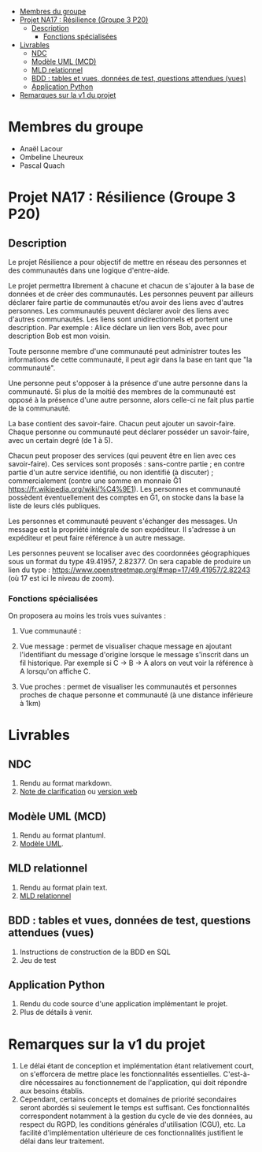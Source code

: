 - [Membres du groupe](#membres-du-groupe)
- [Projet NA17 : Résilience (Groupe 3 P20)](#projet-na17--r%c3%a9silience-groupe-3-p20)
  - [Description](#description)
    - [Fonctions spécialisées](#fonctions-sp%c3%a9cialis%c3%a9es)
- [Livrables](#livrables)
  - [NDC](#ndc)
  - [Modèle UML (MCD)](#mod%c3%a8le-uml-mcd)
  - [MLD relationnel](#mld-relationnel)
  - [BDD : tables et vues, données de test, questions attendues (vues)](#bdd--tables-et-vues-donn%c3%a9es-de-test-questions-attendues-vues)
  - [Application Python](#application-python)
- [Remarques sur la v1 du projet](#remarques-sur-la-v1-du-projet)
  
# Membres du groupe
- Anaël Lacour
- Ombeline Lheureux 
- Pascal Quach
# Projet NA17 : Résilience (Groupe 3 P20)
## Description 
Le projet Résilience a pour objectif de mettre en réseau des personnes et des communautés dans une logique d'entre-aide.

Le projet permettra librement à chacune et chacun de s'ajouter à la base de données et de créer des communautés. Les personnes peuvent par ailleurs déclarer faire partie de communautés et/ou avoir des liens avec d'autres personnes. Les communautés peuvent déclarer avoir des liens avec d'autres communautés. Les liens sont unidirectionnels et portent une description. Par exemple : Alice déclare un lien vers Bob, avec pour description Bob est mon voisin.

Toute personne membre d'une communauté peut administrer toutes les informations de cette communauté, il peut agir dans la base en tant que "la communauté".

Une personne peut s'opposer à la présence d'une autre personne dans la communauté. Si plus de la moitié des membres de la communauté est opposé à la présence d'une autre personne, alors celle-ci ne fait plus partie de la communauté.

La base contient des savoir-faire. Chacun peut ajouter un savoir-faire. Chaque personne ou communauté peut déclarer posséder un savoir-faire, avec un certain degré (de 1 à 5).

Chacun peut proposer des services (qui peuvent être en lien avec ces savoir-faire). Ces services sont proposés : sans-contre partie ; en contre partie d'un autre service identifié, ou non identifié (à discuter) ; commercialement (contre une somme en monnaie Ğ1 https://fr.wikipedia.org/wiki/%C4%9E1). Les personnes et communauté possèdent éventuellement des comptes en Ğ1, on stocke dans la base la liste de leurs clés publiques.

Les personnes et communauté peuvent s'échanger des messages. Un message est la propriété intégrale de son expéditeur. Il s'adresse à un expéditeur et peut faire référence à un autre message.

Les personnes peuvent se localiser avec des coordonnées géographiques sous un format du type 49.41957, 2.82377. On sera capable de produire un lien du type : https://www.openstreetmap.org/#map=17/49.41957/2.82243 (où 17 est ici le niveau de zoom).
### Fonctions spécialisées
On proposera au moins les trois vues suivantes :

1. Vue communauté : 

2. Vue message : permet de visualiser chaque message en ajoutant l'identifiant du message d'origine lorsque le message s'inscrit dans un fil historique. Par exemple si C → B → A alors on veut voir la référence à A lorsqu'on affiche C.

3. Vue proches : permet de visualiser les communautés et personnes proches de chaque personne et communauté (à une distance inférieure à 1km)

# Livrables
## NDC
1. Rendu au format markdown.
2. [Note de clarification](NDC.md) ou [version web](NDC.html)
## Modèle UML (MCD)
  1. Rendu au format plantuml.
  2. [Modèle UML](modele.uml).
## MLD relationnel
1. Rendu au format plain text.
2. [MLD relationnel](MLD%20relationnel.txt)
## BDD : tables et vues, données de test, questions attendues (vues)
1. Instructions de construction de la BDD en SQL
2. Jeu de test
## Application Python
1. Rendu du code source d'une application implémentant le projet.
2. Plus de détails à venir.

# Remarques sur la v1 du projet 
1. Le délai étant de conception et implémentation étant relativement court, on s'efforcera de mettre place les fonctionnalités essentielles. C'est-à-dire nécessaires au fonctionnement de l'application, qui doit répondre aux besoins établis. 
2.  Cependant, certains concepts et domaines de priorité secondaires seront abordés si seulement le temps est suffisant. Ces fonctionnalités correspondent notamment à la gestion du cycle de vie des données, au respect du RGPD, les conditions générales d'utilisation (CGU), etc. La facilité d'implémentation ultérieure de ces fonctionnalités justifient le délai dans leur traitement.